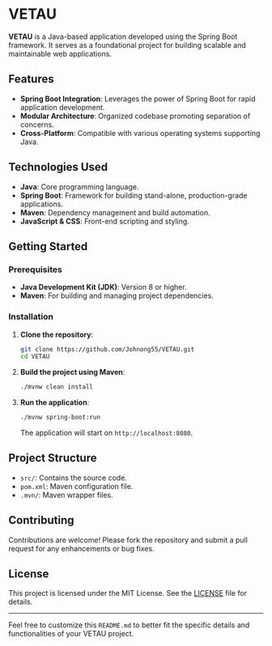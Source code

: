 # VETAU

**VETAU** is a Java-based application developed using the Spring Boot framework. It serves as a foundational project for building scalable and maintainable web applications.

## Features

- **Spring Boot Integration**: Leverages the power of Spring Boot for rapid application development.
- **Modular Architecture**: Organized codebase promoting separation of concerns.
- **Cross-Platform**: Compatible with various operating systems supporting Java.

## Technologies Used

- **Java**: Core programming language.
- **Spring Boot**: Framework for building stand-alone, production-grade applications.
- **Maven**: Dependency management and build automation.
- **JavaScript & CSS**: Front-end scripting and styling.

## Getting Started

### Prerequisites

- **Java Development Kit (JDK)**: Version 8 or higher.
- **Maven**: For building and managing project dependencies.

### Installation

1. **Clone the repository**:

   ```bash
   git clone https://github.com/Johnong55/VETAU.git
   cd VETAU
   ```

2. **Build the project using Maven**:

   ```bash
   ./mvnw clean install
   ```

3. **Run the application**:

   ```bash
   ./mvnw spring-boot:run
   ```

   The application will start on `http://localhost:8080`.

## Project Structure

- `src/`: Contains the source code.
- `pom.xml`: Maven configuration file.
- `.mvn/`: Maven wrapper files.

## Contributing

Contributions are welcome! Please fork the repository and submit a pull request for any enhancements or bug fixes.

## License

This project is licensed under the MIT License. See the [LICENSE](LICENSE) file for details.

---

Feel free to customize this `README.md` to better fit the specific details and functionalities of your VETAU project. 
